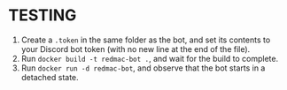 # TESTING

1. Create a `.token` in the same folder as the bot, and set its contents to your Discord bot token (with no new line
   at the end of the file).
1. Run `docker build -t redmac-bot .`, and wait for the build to complete.
1. Run `docker run -d redmac-bot`, and observe that the bot starts in a detached state.
